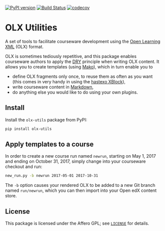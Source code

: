 [![PyPI version](https://img.shields.io/pypi/v/olx-utils.svg)](https://pypi.python.org/pypi/olx-utils)
[![Build Status](https://travis-ci.org/hastexo/olx-utils.svg?branch=master)](https://travis-ci.org/hastexo/olx-utils)
[![codecov](https://codecov.io/gh/hastexo/olx-utils/branch/master/graph/badge.svg)](https://codecov.io/gh/hastexo/olx-utils)

# OLX Utilities

A set of tools to facilitate courseware development using the
[Open Learning XML](http://edx.readthedocs.io/projects/edx-open-learning-xml/en/latest/)
(OLX) format.

OLX is sometimes tediously repetitive, and this package enables
courseware authors to apply the
[DRY](https://en.wikipedia.org/wiki/Don%27t_repeat_yourself) principle
when writing OLX content. It allows you to create templates (using
[Mako](http://www.makotemplates.org/)), which in turn enable you to

- define OLX fragments only once, to reuse them as often as you want
  (this comes in very handy in using the
  [hastexo XBlock](https://github.com/hastexo/hastexo-xblock)),
- write courseware content in
  [Markdown](https://en.wikipedia.org/wiki/Markdown),
- do anything else you would like to do using your own plugins.

## Install

Install the `olx-utils` package from PyPI:

```bash
pip install olx-utils
```

## Apply templates to a course

In order to create a new course run named `newrun`, starting on May 1,
2017 and ending on October 31, 2017, simply change into your
courseware checkout and run:

```bash
new_run.py -b newrun 2017-05-01 2017-10-31
```

The `-b` option causes your rendered OLX to be added to a new Git
branch named `run/newrun`, which you can then import into your Open
edX content store.

## License

This package is licensed under the Affero GPL; see [`LICENSE`](LICENSE) for
details.
